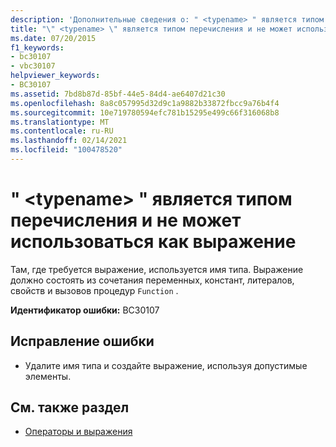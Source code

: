 ```yaml
---
description: 'Дополнительные сведения о: " <typename> " является типом Enum и не может использоваться как выражение'
title: "\" <typename> \" является типом перечисления и не может использоваться как выражение"
ms.date: 07/20/2015
f1_keywords:
- bc30107
- vbc30107
helpviewer_keywords:
- BC30107
ms.assetid: 7bd8b87d-85bf-44e5-84d4-ae6407d21c30
ms.openlocfilehash: 8a8c057995d32d9c1a9882b33872fbcc9a76b4f4
ms.sourcegitcommit: 10e719780594efc781b15295e499c66f316068b8
ms.translationtype: MT
ms.contentlocale: ru-RU
ms.lasthandoff: 02/14/2021
ms.locfileid: "100478520"
---
```

# <a name="typename-is-an-enum-type-and-cannot-be-used-as-an-expression"></a>" \<typename> " является типом перечисления и не может использоваться как выражение

Там, где требуется выражение, используется имя типа. Выражение должно состоять из сочетания переменных, констант, литералов, свойств и вызовов процедур `Function` .  
  
 **Идентификатор ошибки:** BC30107  
  
## <a name="to-correct-this-error"></a>Исправление ошибки  
  
- Удалите имя типа и создайте выражение, используя допустимые элементы.  
  
## <a name="see-also"></a>См. также раздел

- [Операторы и выражения](../programming-guide/language-features/operators-and-expressions/index.md)
